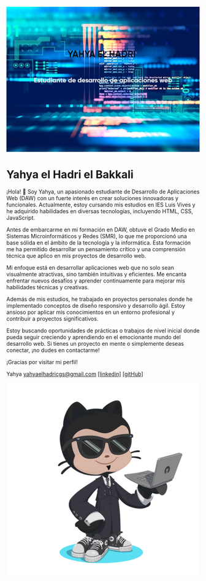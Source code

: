 ![IMAGEN](https://github.com/13elhadri/13elhadri/blob/main/WhatsApp%20Image%202023-10-09%20at%2015.31.50.jpeg)

# Yahya el Hadri el Bakkali
¡Hola! 👋 Soy Yahya, un apasionado estudiante de Desarrollo de Aplicaciones Web (DAW) con un fuerte interés en crear soluciones innovadoras y funcionales. Actualmente, estoy cursando mis estudios en IES Luis Vives y he adquirido habilidades en diversas tecnologías, incluyendo HTML, CSS, JavaScript.

Antes de embarcarme en mi formación en DAW, obtuve el Grado Medio en Sistemas Microinformáticos y Redes (SMR), lo que me proporcionó una base sólida en el ámbito de la tecnología y la informática. Esta formación me ha permitido desarrollar un pensamiento crítico y una comprensión técnica que aplico en mis proyectos de desarrollo web.

Mi enfoque está en desarrollar aplicaciones web que no solo sean visualmente atractivas, sino también intuitivas y eficientes. Me encanta enfrentar nuevos desafíos y aprender continuamente para mejorar mis habilidades técnicas y creativas.

Además de mis estudios, he trabajado en proyectos personales donde he implementado conceptos de diseño responsivo y desarrollo ágil. Estoy ansioso por aplicar mis conocimientos en un entorno profesional y contribuir a proyectos significativos.

Estoy buscando oportunidades de prácticas o trabajos de nivel inicial donde pueda seguir creciendo y aprendiendo en el emocionante mundo del desarrollo web. Si tienes un proyecto en mente o simplemente deseas conectar, ¡no dudes en contactarme!

¡Gracias por visitar mi perfil!

Yahya
yahyaelhadricgs@gmail.com
[[linkedin]](https://www.linkedin.com/in/yahya-el-hadri-el-bakkali-669045333/)
[[gitHub]](https://github.com/13elhadri)


![octogato yahya](https://github.com/13elhadri/13elhadri/blob/main/octocat-1696596537377.png)


